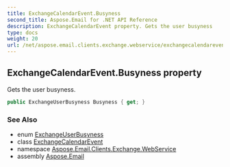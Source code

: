 ```yaml
---
title: ExchangeCalendarEvent.Busyness
second_title: Aspose.Email for .NET API Reference
description: ExchangeCalendarEvent property. Gets the user busyness
type: docs
weight: 20
url: /net/aspose.email.clients.exchange.webservice/exchangecalendarevent/busyness/
---
```

## ExchangeCalendarEvent.Busyness property

Gets the user busyness.

```csharp
public ExchangeUserBusyness Busyness { get; }
```

### See Also

* enum [ExchangeUserBusyness](../../exchangeuserbusyness/)
* class [ExchangeCalendarEvent](../)
* namespace [Aspose.Email.Clients.Exchange.WebService](../../exchangecalendarevent/)
* assembly [Aspose.Email](../../../)



